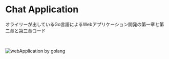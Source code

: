 # Chat Application
オライリーが出しているGo言語によるWebアプリケーション開発の第一章と第二章と第三章コード

<br>

![webApplication by golang](https://www.oreilly.co.jp/books/images/picture_large978-4-87311-752-2.jpeg)